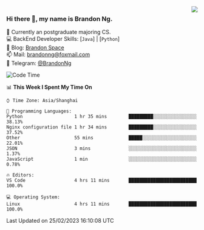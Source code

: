 <!--
<img  align="left" src="https://github-readme-stats-brandon0824.vercel.app/api?username=brandon0824&show_icons=true&count_private=true&hide_title=true&theme=radical">
-->
<img  align="right" src="https://github-readme-stats-brandon0824.vercel.app/api/top-langs/?username=brandon0824&layout=compact">

### Hi there 👋, my name is Brandon Ng.

🌱 Currently an postgraduate majoring CS.  
💻 BackEnd Developer Skills: [`Java`] | [`Python`]  
📝 Blog: [Brandon Space](https://brandonng.tech)  
📫 Mail: brandonng@foxmail.com  
:newspaper: Telegram: [@BrandonNg](https://t.me/BrandonNg24)  

![Code Time](https://img.shields.io/endpoint?style=flat-square&url=https://codetime-api.datreks.com/badge/128?logoColor=white%26project=%26recentMS=604800000%26showProject=false)  

<!--START_SECTION:waka-->
📊 **This Week I Spent My Time On** 

```text
⌚︎ Time Zone: Asia/Shanghai

💬 Programming Languages: 
Python                   1 hr 35 mins        █████████░░░░░░░░░░░░░░░░   38.13% 
Nginx configuration file 1 hr 34 mins        █████████░░░░░░░░░░░░░░░░   37.52% 
Other                    55 mins             █████░░░░░░░░░░░░░░░░░░░░   22.01% 
JSON                     3 mins              ░░░░░░░░░░░░░░░░░░░░░░░░░   1.37% 
JavaScript               1 min               ░░░░░░░░░░░░░░░░░░░░░░░░░   0.78%

🔥 Editors: 
VS Code                  4 hrs 11 mins       █████████████████████████   100.0%

💻 Operating System: 
Linux                    4 hrs 11 mins       █████████████████████████   100.0%

```


 Last Updated on 25/02/2023 16:10:08 UTC
<!--END_SECTION:waka-->

<!--
[![Top Langs](https://github-readme-stats.vercel.app/api/top-langs/?username=brandon0824&layout=compact)](https://github.com/brandon0824)  
-->

<!--
<img  align="right" src="https://github-readme-stats.vercel.app/api/top-langs/?username=brandon0824&layout=compact">
-->
